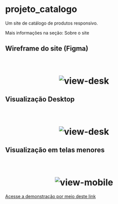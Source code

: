 # projeto_catalogo
Um site de catálogo de produtos responsivo.

Mais informações na seção: Sobre o site

## Wireframe do site (Figma)
<br>
<h1 align="center">
    <img alt="view-desk" src="imagens/wireframe.gif">
</h1>

## Visualização Desktop
<br>
<h1 align="center">
    <img alt="view-desk" src="imagens/desktop.gif">
</h1>

## Visualização em telas menores
<br>
<h1 align="center">
    <img alt="view-mobile" src="imagens/telas_menores.gif">
</h1>

<a href="https://hitalo-lima.github.io/projeto_catalogo/">Acesse a demonstração por meio deste link
<a>